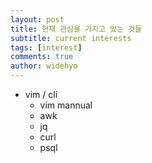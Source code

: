 ```yaml
---
layout: post
title: 현재 관심을 가지고 있는 것들
subtitle: current interests
tags: [interest]
comments: true
author: widehyo
---
```


- vim / cli
  - vim mannual
  - awk
  - jq
  - curl
  - psql
